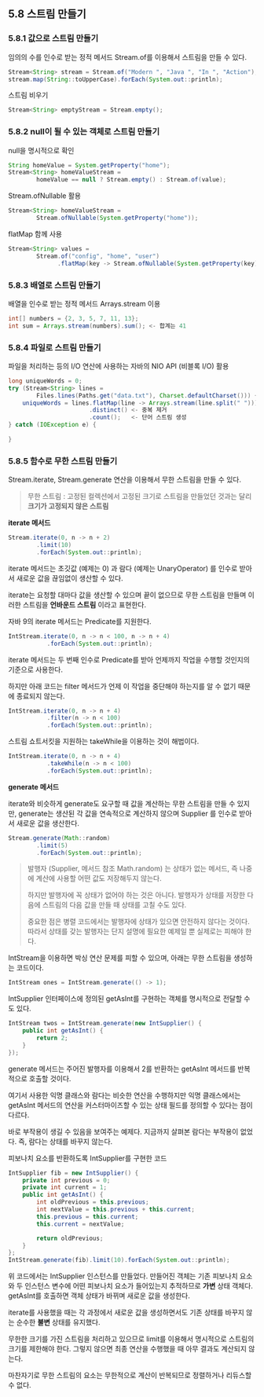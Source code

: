 ## 5.8 스트림 만들기

### 5.8.1 값으로 스트림 만들기
임의의 수를 인수로 받는 정적 메서드 Stream.of를 이용해서 스트림을 만들 수 있다.

```java
Stream<String> stream = Stream.of("Modern ", "Java ", "In ", "Action");
stream.map(String::toUpperCase).forEach(System.out::println);
```

스트림 비우기

```java
Stream<String> emptyStream = Stream.empty();
```

### 5.8.2 null이 될 수 있는 객체로 스트림 만들기
null을 명시적으로 확인

```java
String homeValue = System.getProperty("home");
Stream<String> homeValueStream = 
        homeValue == null ? Stream.empty() : Stream.of(value);
```

Stream.ofNullable 활용

```java
Stream<String> homeValueStream = 
        Stream.ofNullable(System.getProperty("home"));
```

flatMap 함께 사용

```java
Stream<String> values =
        Stream.of("config", "home", "user")
              .flatMap(key -> Stream.ofNullable(System.getProperty(key)));
```

### 5.8.3 배열로 스트림 만들기
배열을 인수로 받는 정적 메서드 Arrays.stream 이용

```java
int[] numbers = {2, 3, 5, 7, 11, 13};
int sum = Arrays.stream(numbers).sum(); <- 합계는 41
```

### 5.8.4 파일로 스트림 만들기
파일을 처리하는 등의 I/O 연산에 사용하는 자바의 NIO API (비블록 I/O) 활용

```java
long uniqueWords = 0;
try (Stream<String> lines =
        Files.lines(Paths.get("data.txt"), Charset.defaultCharset())) { <- 스트림은 자원을 자동으로 해제할 수 있는 AutoCloseable이므로 try-finally가 필요없다.
    uniqueWords = lines.flatMap(line -> Arrays.stream(line.split(" "))) <- 고유 단어 수 계산
                       .distinct() <- 중복 제거
                       .count();   <- 단어 스트림 생성
} catch (IOException e) {
    
}
```

### 5.8.5 함수로 무한 스트림 만들기
Stream.iterate, Stream.generate 연산을 이용해서 무한 스트림을 만들 수 있다.
> 무한 스트림 : 고정된 컬렉션에서 고정된 크기로 스트림을 만들었던 것과는 달리 **크기가 고정되지 않은 스트림**

**iterate 메서드**

```java
Stream.iterate(0, n -> n + 2)
		.limit(10)
		.forEach(System.out::println);
```

iterate 메서드는 초깃값 (예제는 0) 과 람다 (예제는 UnaryOperator<T>) 를 인수로 받아서 새로운 값을 끊임없이 생산할 수 있다.

iterate는 요청할 대마다 값을 생산할 수 있으며 끝이 없으므로 무한 스트림을 만들며 이러한 스트림을 **언바운드 스트림** 이라고 표현한다.

자바 9의 iterate 메서드는 Predicate를 지원한다.

```java
IntStream.iterate(0, n -> n < 100, n -> n + 4)
		   .forEach(System.out::println);
```

iterate 메서드는 두 번째 인수로 Predicate를 받아 언제까지 작업을 수행할 것인지의 기준으로 사용한다.

하지만 아래 코드는 filter 메서드가 언제 이 작업을 중단해야 하는지를 알 수 없기 때문에 종료되지 않는다.

```java
IntStream.iterate(0, n -> n + 4)
		   .filter(n -> n < 100)
		   .forEach(System.out::println);
```

스트림 쇼트서킷을 지원하는 takeWhile을 이용하는 것이 해법이다.

```java
IntStream.iterate(0, n -> n + 4)
		   .takeWhile(n -> n < 100)
		   .forEach(System.out::println);
```

**generate 메서드**

iterate와 비슷하게 generate도 요구할 때 값을 계산하는 무한 스트림을 만들 수 있지만,  generate는 생산된 각 값을 연속적으로 계산하지 않으며 Supplier<T> 를 인수로 받아서 새로운 값을 생산한다.

```java
Stream.generate(Math::random)
		.limit(5)
		.forEach(System.out::println);
```

> 발행자 (Supplier, 메서드 참조 Math.random) 는 상태가 없는 메서드, 즉 나중에 계산에 사용할 어떤 값도 저장해두지 않는다.
> 
> 하지만 발행자에 꼭 상태가 없어야 하는 것은 아니다. 발행자가 상태를 저장한 다음에 스트림의 다음 값을 만들 때 상태를 고칠 수도 있다.
> 
> 중요한 점은 병렬 코드에서는 발행자에 상태가 있으면 안전하지 않다는 것이다. 따라서 상태를 갖는 발행자는 단지 설명에 필요한 예제일 뿐 실제로는 피해야 한다.

IntStream을 이용하면 박싱 연산 문제를 피할 수 있으며, 아래는 무한 스트림을 생성하는 코드이다.

```java
IntStream ones = IntStream.generate(() -> 1);
```

IntSupplier 인터페이스에 정의된 getAsInt를 구현하는 객체를 명시적으로 전달할 수도 있다.

```java
IntStream twos = IntStream.generate(new IntSupplier() {
	public int getAsInt() {
		return 2;
	}
});
```

generate 메서드는 주어진 발행자를 이용해서 2를 반환하는 getAsInt 메서드를 반복적으로 호출할 것이다.

여기서 사용한 익명 클래스와 람다는 비슷한 연산을 수행하지만 익명 클래스에서는 getAsInt 메서드의 연산을 커스터마이즈할 수 있는 상태 필드를 정의할 수 있다는 점이 다르다.

바로 부작용이 생길 수 있음을 보여주는 예제다. 지금까지 살펴본 람다는 부작용이 없었다. 즉, 람다는 상태를 바꾸지 않는다.

피보나치 요소를 반환하도록 IntSupplier를 구현한 코드

```java
IntSupplier fib = new IntSupplier() {
	private int previous = 0;
	private int current = 1;
	public int getAsInt() {
		int oldPrevious = this.previous;
		int nextValue = this.previous + this.current;
		this.previous = this.current;
		this.current = nextValue;

		return oldPrevious;
	}
};
IntStream.generate(fib).limit(10).forEach(System.out::println);
```

위 코드에서는 IntSupplier 인스턴스를 만들었다. 만들어진 객체는 기존 피보나치 요소와 두 인스턴스 변수에 어떤 피보나치 요소가 들어있는지 추적하므로 **가변** 상태 객체다. getAsInt를 호출하면 객체 상태가 바뀌며 새로운 값을 생성한다.

iterate를 사용했을 때는 각 과정에서 새로운 값을 생성하면서도 기존 상태를 바꾸지 않는 순수한 **불변** 상태를 유지했다.

무한한 크기를 가진 스트림을 처리하고 있으므로 limit를 이용해서 명시적으로 스트림의 크기를 제한해야 한다. 그렇지 않으면 최종 연산을 수행했을 때 아무 결과도 계산되지 않는다.

마찬자기로 무한 스트림의 요소는 무한적으로 계산이 반복되므로 정렬하거나 리듀스할 수 없다.